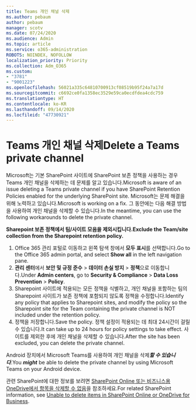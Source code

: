 ```yaml
---
title: Teams 개인 채널 삭제
ms.author: pebaum
author: pebaum
manager: scotv
ms.date: 07/24/2020
ms.audience: Admin
ms.topic: article
ms.service: o365-administration
ROBOTS: NOINDEX, NOFOLLOW
localization_priority: Priority
ms.collection: Adm_O365
ms.custom:
- "3781"
- "9001223"
ms.openlocfilehash: 56021a335c64810700913cf08519b95f24a7a17d
ms.sourcegitcommit: c6692ce0fa1358ec3529e59ca0ecdfdea4cdc759
ms.translationtype: HT
ms.contentlocale: ko-KR
ms.lasthandoff: 09/14/2020
ms.locfileid: "47730921"
---
```

# <a name="delete-a-teams-private-channel"></a><span data-ttu-id="85ad7-102">Teams 개인 채널 삭제</span><span class="sxs-lookup"><span data-stu-id="85ad7-102">Delete a Teams private channel</span></span>

<span data-ttu-id="85ad7-103">Microsoft는 기본 SharePoint 사이트에 SharePoint 보존 정책을 사용하는 경우 Teams 개인 채널을 삭제하는 데 문제를 알고 있습니다.</span><span class="sxs-lookup"><span data-stu-id="85ad7-103">Microsoft is aware of an issue deleting a Teams private channel if you have SharePoint Retention Policies enabled for the underlying SharePoint site.</span></span> <span data-ttu-id="85ad7-104">Microsoft는 문제 해결을 위해 노력하고 있습니다.</span><span class="sxs-lookup"><span data-stu-id="85ad7-104">Microsoft is working on a fix.</span></span> <span data-ttu-id="85ad7-105">그 동안에는 다음 해결 방법을 사용하여 개인 채널을 삭제할 수 있습니다.</span><span class="sxs-lookup"><span data-stu-id="85ad7-105">In the meantime, you can use the following workarounds to delete the private channel.</span></span>

<span data-ttu-id="85ad7-106">**Sharepoint 보존 정책에서 팀/사이트 모음을 제외시킵니다.**</span><span class="sxs-lookup"><span data-stu-id="85ad7-106">**Exclude the Team/site collection from the Sharepoint retention policy.**</span></span>

1. <span data-ttu-id="85ad7-107">Office 365 관리 포털로 이동하고 왼쪽 탐색 창에서 **모두 표시**를 선택합니다.</span><span class="sxs-lookup"><span data-stu-id="85ad7-107">Go to the Office 365 admin portal, and select **Show all** in the left navigation pane.</span></span>
2. <span data-ttu-id="85ad7-108">**관리 센터**에서 **보안 및 규정 준수** > **데이터 손실 방지** > **정책**으로 이동합니다.</span><span class="sxs-lookup"><span data-stu-id="85ad7-108">Under **Admin centers**, go to **Security & Compliance** > **Data Loss Prevention** > **Policy**.</span></span>
3. <span data-ttu-id="85ad7-109">Sharepoint 사이트에 적용되는 모든 정책을 식별하고, 개인 채널을 포함하는 팀의 Sharepoint 사이트가 보존 정책에 포함되지 않도록 정책을 수정합니다.</span><span class="sxs-lookup"><span data-stu-id="85ad7-109">Identify any policy that applies to Sharepoint sites, and modify the policy so the Sharepoint site for the Team containing the private channel is NOT included under the retention policy.</span></span>
4. <span data-ttu-id="85ad7-110">정책을 저장합니다.</span><span class="sxs-lookup"><span data-stu-id="85ad7-110">Save the policy.</span></span>
    <span data-ttu-id="85ad7-111">정책 설정이 적용되는 데 최대 24시간이 걸릴 수 있습니다.</span><span class="sxs-lookup"><span data-stu-id="85ad7-111">It can take up to 24 hours for policy settings to take effect.</span></span>
    <span data-ttu-id="85ad7-112">사이트를 제외한 후에 개인 채널을 삭제할 수 있습니다.</span><span class="sxs-lookup"><span data-stu-id="85ad7-112">After the site has been excluded, you can delete the private channel.</span></span>  
    
<span data-ttu-id="85ad7-113">Android 장치에서 Microsoft Teams를 사용하여 개인 채널을 삭제***할 수 있습니다***.</span><span class="sxs-lookup"><span data-stu-id="85ad7-113">You  ***might*** be able to delete the private channel by using Microsoft Teams on your Android device.</span></span> 

<span data-ttu-id="85ad7-114">관련 SharePoint에 대한 정보를 보려면 [SharePoint Online 또는 비즈니스용 OneDrive에서 항목을 삭제할 수 없음](https://docs.microsoft.com/alchemyinsights/retention-policy-ediscovery-hold)을 참조하세요.</span><span class="sxs-lookup"><span data-stu-id="85ad7-114">For related SharePoint information, see [Unable to delete items in SharePoint Online or OneDrive for Business](https://docs.microsoft.com/alchemyinsights/retention-policy-ediscovery-hold).</span></span>